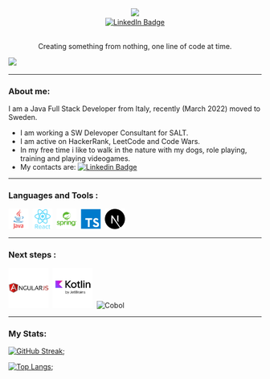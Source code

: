<div id="header" align="center">
  <img src="https://media.giphy.com/media/VTtANKl0beDFQRLDTh/giphy.gif" width="100"/>

  <div id="badges">
    <a href="https://www.linkedin.com/in/marco-debernardi-0292a3146">
      <img src="https://img.shields.io/badge/Marco_Debernardi-blue?style=for-the-badge&logo=linkedin&logoColor=white" alt="LinkedIn Badge"/>
    </a>
  </div>

  <img src="https://komarev.com/ghpvc/?username=your-github-debe82&style=flat-square&color=blue" alt=""/>
  
  Creating something from nothing, one line of code at time.
</div>

<div id="About">
  <img src="[https://media.giphy.com/media/VTtANKl0beDFQRLDTh/giphy.gif](https://media.giphy.com/media/qgQUggAC3Pfv687qPC/giphy.gif)" width="100"/>

  ---
  ### About me:
  I am a Java Full Stack Developer from Italy, recently (March 2022) moved to Sweden.
  - I am working a SW Delevoper Consultant for SALT.
  - I am active on HackerRank, LeetCode and Code Wars.
  - In my free time i like to walk in the nature with my dogs, role playing, training and playing videogames.
  - My contacts are: [![Linkedin Badge](https://img.shields.io/badge/Marco_Debernardi-blue?style=flat&logo=Linkedin&logoColor=white)](https://www.linkedin.com/in/marco-debernardi-0292a3146)
  
  ---
  ### Languages and Tools :  
   <div>
    <img src="https://github.com/devicons/devicon/blob/master/icons/java/java-original-wordmark.svg" title="Java" alt="Java" width="40" height="40"/>&nbsp;
    <img src="https://github.com/devicons/devicon/blob/master/icons/react/react-original-wordmark.svg" title="React" alt="React" width="40" height="40"/>&nbsp;
    <img src="https://github.com/devicons/devicon/blob/master/icons/spring/spring-original-wordmark.svg" title="Spring" alt="Spring" width="40" height="40"/>&nbsp;
    <img src="https://github.com/devicons/devicon/blob/master/icons/typescript/typescript-original.svg" title="TypeScript" alt="TypeScript" width="40" height="40"/>&nbsp;
    <img src="https://github.com/devicons/devicon/blob/master/icons/nextjs/nextjs-original.svg" title="Next.js" alt="Next.js" width="40" height="40"/>&nbsp;
  </div>
  
  ---
  ### Next steps :  
   <div>
    <img src="https://github.com/devicons/devicon/blob/master/icons/angularjs/angularjs-original-wordmark.svg" title="Angular" alt="Angular" width="80" height="80"/>&nbsp;
    <img src="https://github.com/devicons/devicon/blob/master/icons/kotlin/kotlin-original-wordmark.svg" title="Kotlin" alt="Kotlin" width="80" height="80"/>&nbsp;
     <img src="[E:\Programming\Cobol/cobol-tutorial.png](https://static.javatpoint.com/tutorial/cobol/images/cobol-tutorial.png)" title="Cobol" alt="Cobol" width="80" height="80"/>&nbsp;
  </div>
</div>

<div id="stats">
  
  ---
  ### My Stats:
  [![GitHub Streak](http://github-readme-streak-stats.herokuapp.com?user=debe82&theme=dark&background=000000)](https://git.io/streak-stats);
  
  [![Top Langs](https://github-readme-stats.vercel.app/api/top-langs/?username=debe82&layout=compact&theme=vision-friendly-dark)](https://github.com/anuraghazra/github-readme-stats);
  
  
  
</div>
  




<!--
**debe82/debe82** is a ✨ _special_ ✨ repository because its `README.md` (this file) appears on your GitHub profile.

Here are some ideas to get you started:

- 🔭 I’m currently working on ...
- 🌱 I’m currently learning ...
- 👯 I’m looking to collaborate on ...
- 🤔 I’m looking for help with ...
- 💬 Ask me about ...
- 📫 How to reach me: ...
- 😄 Pronouns: ...
- ⚡ Fun fact: ...
-->
